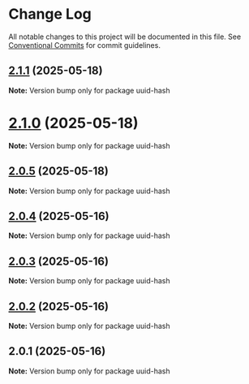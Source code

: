 # Change Log

All notable changes to this project will be documented in this file.
See [Conventional Commits](https://conventionalcommits.org) for commit guidelines.

## [2.1.1](https://github.com/launchql/launchql/compare/uuid-hash@2.1.0...uuid-hash@2.1.1) (2025-05-18)

**Note:** Version bump only for package uuid-hash





# [2.1.0](https://github.com/launchql/launchql/compare/uuid-hash@2.0.5...uuid-hash@2.1.0) (2025-05-18)

**Note:** Version bump only for package uuid-hash





## [2.0.5](https://github.com/launchql/launchql/compare/uuid-hash@2.0.4...uuid-hash@2.0.5) (2025-05-18)

**Note:** Version bump only for package uuid-hash





## [2.0.4](https://github.com/launchql/launchql/compare/uuid-hash@2.0.3...uuid-hash@2.0.4) (2025-05-16)

**Note:** Version bump only for package uuid-hash





## [2.0.3](https://github.com/launchql/launchql/compare/uuid-hash@2.0.2...uuid-hash@2.0.3) (2025-05-16)

**Note:** Version bump only for package uuid-hash





## [2.0.2](https://github.com/launchql/launchql/compare/uuid-hash@2.0.1...uuid-hash@2.0.2) (2025-05-16)

**Note:** Version bump only for package uuid-hash





## 2.0.1 (2025-05-16)

**Note:** Version bump only for package uuid-hash
